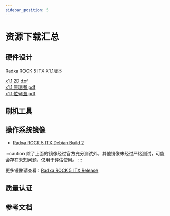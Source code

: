```yaml
---
sidebar_position: 5
---
```


# 资源下载汇总

## 硬件设计

Radxa ROCK 5 ITX X1.1版本

[x1.1 2D dxf](https://dl.radxa.com/rock5/5itx/radxa_rock_5itx_x1100_dxf.zip)  
[x1.1 原理图 pdf](https://dl.radxa.com/rock5/5itx/radxa_rock_5_itx_X1100_schematic.pdf)  
[x1.1 位号图 pdf](https://dl.radxa.com/rock5/5itx/radxa_rock_5_itx_X1100_components_placement_map.pdf)

## 刷机工具

## 操作系统镜像

- [Radxa ROCK 5 ITX Debian Build 2](https://github.com/radxa-build/rock-5-itx/releases/download/test-build-2/rock-5-itx_debian_bullseye-test_kde_test-build-2.img.xz)

:::caution
除了上面的镜像经过官方充分测试外，其他镜像未经过严格测试，可能会存在未知问题，仅用于评估使用。
:::

更多镜像请查看：[Radxa ROCK 5 ITX Release](https://github.com/radxa-build/rock-5-itx/releases)

## 质量认证

## 参考文档
